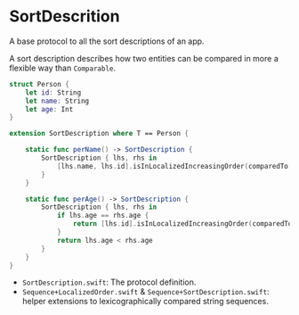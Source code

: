 
# SortDescrition

A base protocol to all the sort descriptions of an app.

A sort description describes how two entities can be compared in more a flexible way than `Comparable`.

```swift
struct Person {
    let id: String
    let name: String
    let age: Int
}

extension SortDescription where T == Person {

    static func perName() -> SortDescription {
        SortDescription { lhs, rhs in
            [lhs.name, lhs.id].isInLocalizedIncreasingOrder(comparedTo: [rhs.name, rhs.id])
        }
    }

    static func perAge() -> SortDescription {
        SortDescription { lhs, rhs in
            if lhs.age == rhs.age {
                return [lhs.id].isInLocalizedIncreasingOrder(comparedTo: [rhs.id])
            }
            return lhs.age < rhs.age
        }
    }
}

```

- `SortDescription.swift`: The protocol definition.
- `Sequence+LocalizedOrder.swift` & `Sequence+SortDescription.swift`: helper extensions to lexicographically compared string sequences.
